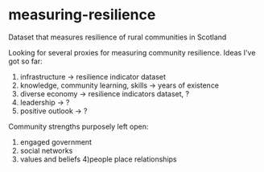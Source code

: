 # measuring-resilience
Dataset that measures resilience of rural communities in Scotland

Looking for several proxies for measuring community resilience. Ideas I've got so far:

1) infrastructure -> resilience indicator dataset
2) knowledge, community learning, skills  -> years of existence
3) diverse economy -> resilience indicators dataset, ?
4) leadership -> ?
5) positive outlook -> ?

Community strengths purposely left open:
1) engaged government
2) social networks
3) values and beliefs
4)people place relationships
